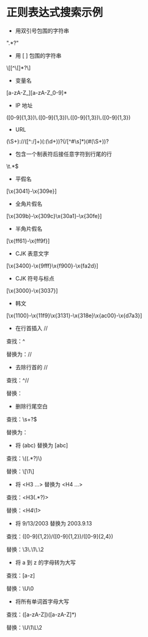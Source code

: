 # 正则表达式搜索示例

- 用双引号包围的字符串

".\*?"
- 用 [ ] 包围的字符串

\\\[\[^\\\[\]\*?\\\]
- 变量名

\[a-zA-Z\_\]\[a-zA-Z\_0-9\]\*
- IP 地址

(\[0-9\]{1,3})\\.(\[0-9\]{1,3})\\.(\[0-9\]{1,3})\\.(\[0-9\]{1,3})
- URL

(\\S+)://(\[^:/\]+)(:(\\d+))?(/\[^#\\s\]\*)(#(\\S+))?
- 包含一个制表符后接任意字符到行尾的行

\\t.\*$
- 平假名

\[\\x{3041}-\\x{309e}\]
- 全角片假名

\[\\x{309b}-\\x{309c}\\x{30a1}-\\x{30fe}\]
- 半角片假名

\[\\x{ff61}-\\x{ff9f}\]
- CJK 表意文字

\[\\x{3400}-\\x{9fff}\\x{f900}-\\x{fa2d}\]
- CJK 符号与标点

\[\\x{3000}-\\x{3037}\]
- 韩文

\[\\x{1100}-\\x{11f9}\\x{3131}-\\x{318e}\\x{ac00}-\\x{d7a3}\]
- 在行首插入 //

查找：^

替换为：//
- 去除行首的 //

查找：^//

替换：
- 删除行尾空白

查找：\\s+?$

替换为：
- 将 (abc) 替换为 [abc]

查找：\\((.\*?)\\)

替换：\\\[\\1\\\]
- 将 <H3 ...> 替换为 <H4 ...>

查找：<H3(.\*?)>

替换：<H4\\1>
- 将 9/13/2003 替换为 2003.9.13

查找：(\[0-9\]{1,2})/(\[0-9\]{1,2})/(\[0-9\]{2,4})

替换：\\3\\.\\1\\.\\2
- 将 a 到 z 的字母转为大写

查找：\[a-z\]

替换：\\U\\0
- 将所有单词首字母大写

查找：(\[a-zA-Z\])(\[a-zA-Z\]\*)

替换：\\U\\1\\L\\2